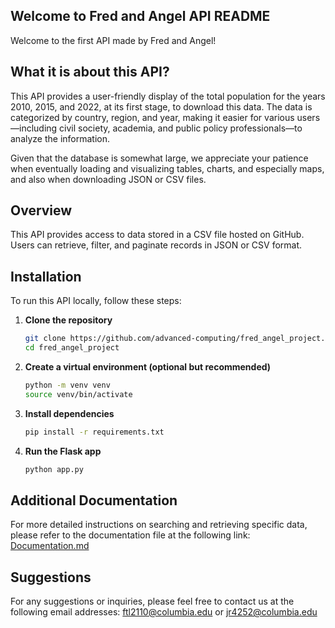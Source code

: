 ## Welcome to Fred and Angel API README
Welcome to the first API made by Fred and Angel!

## What it is about this API?
This API provides a user-friendly display of the total population for the years 2010, 2015, and 2022, at its first stage, to download this data. The data is categorized by country, region, and year, making it easier for various users—including civil society, academia, and public policy professionals—to analyze the information.

Given that the database is somewhat large, we appreciate your patience when eventually loading and visualizing tables, charts, and especially maps, and also when downloading JSON or CSV files.

## Overview
This API provides access to data stored in a CSV file hosted on GitHub. Users can retrieve, filter, and paginate records in JSON or CSV format.

## Installation
To run this API locally, follow these steps:

1. **Clone the repository**
   ```sh
   git clone https://github.com/advanced-computing/fred_angel_project.git
   cd fred_angel_project
   ```
2. **Create a virtual environment (optional but recommended)**
   ```sh
   python -m venv venv
   source venv/bin/activate
   ```
3. **Install dependencies**
   ```sh
   pip install -r requirements.txt
   ```
4. **Run the Flask app**
   ```sh
   python app.py
   ```

## Additional Documentation
For more detailed instructions on searching and retrieving specific data, please refer to the documentation file at the following link:  
[Documentation.md](https://github.com/advanced-computing/fred_angel_project/blob/main/documentation.md)

## Suggestions
For any suggestions or inquiries, please feel free to contact us at the following email addresses: ftl2110@columbia.edu or jr4252@columbia.edu